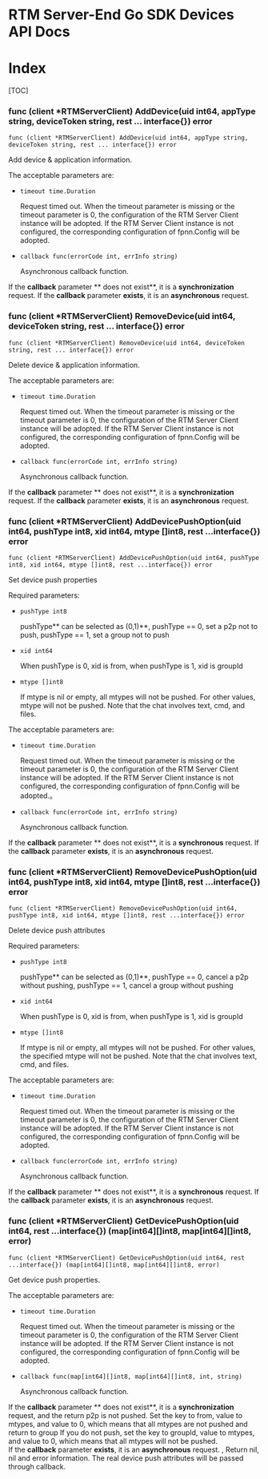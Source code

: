 # RTM Server-End Go SDK Devices API Docs

# Index

[TOC]

### func (client *RTMServerClient) AddDevice(uid int64, appType string, deviceToken string, rest ... interface{}) error

	func (client *RTMServerClient) AddDevice(uid int64, appType string, deviceToken string, rest ... interface{}) error

Add device & application information.

The acceptable parameters are:

+ `timeout time.Duration`

	Request timed out.
	When the timeout parameter is missing or the timeout parameter is 0, the configuration of the RTM Server Client instance will be adopted.
	If the RTM Server Client instance is not configured, the corresponding configuration of fpnn.Config will be adopted.

+ `callback func(errorCode int, errInfo string)`

	Asynchronous callback function.  

If the **callback** parameter ** does not exist**, it is a **synchronization** request.
If the **callback** parameter **exists**, it is an **asynchronous** request.

### func (client *RTMServerClient) RemoveDevice(uid int64, deviceToken string, rest ... interface{}) error

	func (client *RTMServerClient) RemoveDevice(uid int64, deviceToken string, rest ... interface{}) error

Delete device & application information.

The acceptable parameters are:

+ `timeout time.Duration`

	Request timed out.
	When the timeout parameter is missing or the timeout parameter is 0, the configuration of the RTM Server Client instance will be adopted.
	If the RTM Server Client instance is not configured, the corresponding configuration of fpnn.Config will be adopted.

+ `callback func(errorCode int, errInfo string)`

	Asynchronous callback function.  

If the **callback** parameter ** does not exist**, it is a **synchronization** request.
If the **callback** parameter **exists**, it is an **asynchronous** request.

### func (client *RTMServerClient) AddDevicePushOption(uid int64, pushType int8, xid int64, mtype []int8, rest ...interface{}) error 

	func (client *RTMServerClient) AddDevicePushOption(uid int64, pushType int8, xid int64, mtype []int8, rest ...interface{}) error 

Set device push properties

Required parameters:

+ `pushType int8`

	pushType** can be selected as (0,1)**, pushType == 0, set a p2p not to push, pushType == 1, set a group not to push

+ `xid int64`

	When pushType is 0, xid is from, when pushType is 1, xid is groupId

+ `mtype []int8`

	If mtype is nil or empty, all mtypes will not be pushed. For other values, mtype will not be pushed. Note that the chat involves text, cmd, and files.

The acceptable parameters are:

+ `timeout time.Duration`

	Request timed out.
	When the timeout parameter is missing or the timeout parameter is 0, the configuration of the RTM Server Client instance will be adopted.
	If the RTM Server Client instance is not configured, the corresponding configuration of fpnn.Config will be adopted.。

+ `callback func(errorCode int, errInfo string)`

	Asynchronous callback function.  

If the **callback** parameter ** does not exist**, it is a **synchronous** request.
If the **callback** parameter **exists**, it is an **asynchronous** request.

### func (client *RTMServerClient) RemoveDevicePushOption(uid int64, pushType int8, xid int64, mtype []int8, rest ...interface{}) error 

	func (client *RTMServerClient) RemoveDevicePushOption(uid int64, pushType int8, xid int64, mtype []int8, rest ...interface{}) error 

Delete device push attributes

Required parameters:

+ `pushType int8`

	pushType** can be selected as (0,1)**, pushType == 0, cancel a p2p without pushing, pushType == 1, cancel a group without pushing

+ `xid int64`

	When pushType is 0, xid is from, when pushType is 1, xid is groupId

+ `mtype []int8`

	If mtype is nil or empty, all mtypes will not be pushed. For other values, the specified mtype will not be pushed. Note that the chat involves text, cmd, and files.

The acceptable parameters are:

+ `timeout time.Duration`

	Request timed out.
	When the timeout parameter is missing or the timeout parameter is 0, the configuration of the RTM Server Client instance will be adopted.
	If the RTM Server Client instance is not configured, the corresponding configuration of fpnn.Config will be adopted.

+ `callback func(errorCode int, errInfo string)`

	Asynchronous callback function.  

If the **callback** parameter ** does not exist**, it is a **synchronous** request.
If the **callback** parameter **exists**, it is an **asynchronous** request.

### func (client *RTMServerClient) GetDevicePushOption(uid int64, rest ...interface{}) (map[int64][]int8, map[int64][]int8, error)

	func (client *RTMServerClient) GetDevicePushOption(uid int64, rest ...interface{}) (map[int64][]int8, map[int64][]int8, error)

Get device push properties.

The acceptable parameters are:

+ `timeout time.Duration`

	Request timed out.
	When the timeout parameter is missing or the timeout parameter is 0, the configuration of the RTM Server Client instance will be adopted.
	If the RTM Server Client instance is not configured, the corresponding configuration of fpnn.Config will be adopted.

+ `callback func(map[int64][]int8, map[int64][]int8, int, string)`

	Asynchronous callback function.  

If the **callback** parameter ** does not exist**, it is a **synchronization** request, and the return p2p is not pushed. Set the key to from, value to mtypes, and value to 0, which means that all mtypes are not pushed and return to group If you do not push, set the key to groupId, value to mtypes, and value to 0, which means that all mtypes will not be pushed.  
If the **callback** parameter **exists**, it is an **asynchronous** request. , Return nil, nil and error information. The real device push attributes will be passed through callback.
